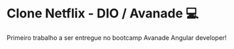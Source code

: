 # Clone Netflix - DIO / Avanade :computer:

Primeiro trabalho a ser entregue no bootcamp Avanade Angular developer!





